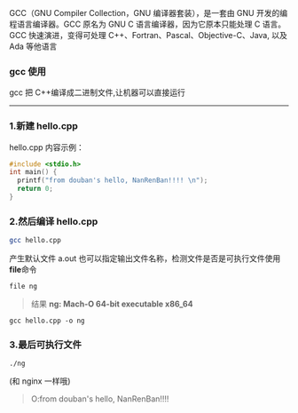 GCC（GNU Compiler Collection，GNU 编译器套装），是一套由 GNU 开发的编程语言编译器。GCC 原名为 GNU C 语言编译器，因为它原本只能处理 C 语言。GCC 快速演进，变得可处理 C++、Fortran、Pascal、Objective-C、Java, 以及 Ada 等他语言

### gcc 使用

gcc 把 C++编译成二进制文件,让机器可以直接运行

---

### 1.新建 hello.cpp

hello.cpp 内容示例：

```c
#include <stdio.h>
int main() {
  printf("from douban's hello, NanRenBan!!!! \n");
  return 0;
}
```

### 2.然后编译 hello.cpp

```bash
gcc hello.cpp
```

产生默认文件 a.out
也可以指定输出文件名称，检测文件是否是可执行文件使用**file**命令

```
file ng
```

> 结果 **ng: Mach-O 64-bit executable x86_64**

```
gcc hello.cpp -o ng
```

### 3.最后可执行文件

```
./ng
```

(和 nginx 一样哦)

> O:from douban's hello, NanRenBan!!!!
